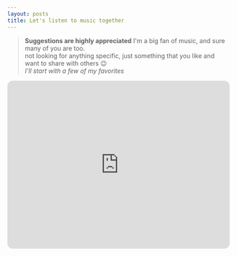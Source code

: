 ```yaml
---
layout: posts
title: Let's listen to music together
---
```


> **Suggestions are highly appreciated**
> I'm a big fan of music, and sure many of you are too.  
> not looking for anything specific, just something that you like and want to share with others 😉  
> *I'll start with a few of my favorites*

<iframe style="border-radius:12px"
    src="https://open.spotify.com/embed/playlist/2XfMB8PX7vbrAeo3oOL2JT?utm_source=generator" width="100%" height="380"
    frameBorder="0" allowfullscreen=""
    allow="autoplay; clipboard-write; encrypted-media; fullscreen; picture-in-picture" loading="lazy">
</iframe>

  